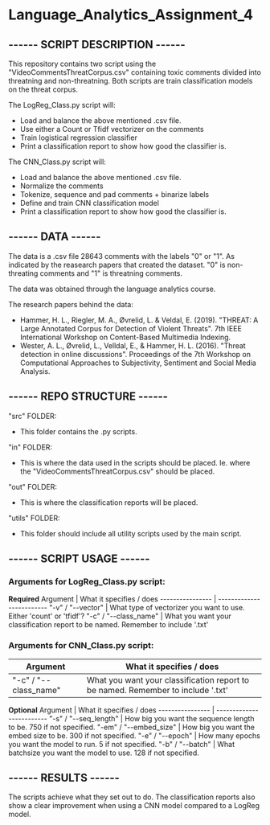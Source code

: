 # Language_Analytics_Assignment_4
## ------ SCRIPT DESCRIPTION ------
This repository contains two script using the "VideoCommentsThreatCorpus.csv" containing toxic comments divided into threatning and non-threatning. Both scripts are train classification models on the threat corpus.

The LogReg_Class.py script will:
- Load and balance the above mentioned .csv file.
- Use either a Count or Tfidf vectorizer on the comments
- Train logistical regression classifier
- Print a classification report to show how good the classifier is.

The CNN_Class.py script will:
- Load and balance the above mentioned .csv file.
- Normalize the comments
- Tokenize, sequence and pad comments + binarize labels
- Define and train CNN classification model
- Print a classification report to show how good the classifier is.

## ------ DATA ------
The data is a .csv file 28643 comments with the labels "0" or "1". As indicated by the reasearch papers that created the dataset. "0" is non-threating comments and "1" is threatning comments.

The data was obtained through the language analytics course.

The research papers behind the data:
- Hammer, H. L., Riegler, M. A., Øvrelid, L. & Veldal, E. (2019). "THREAT: A Large Annotated Corpus for Detection of Violent Threats". 7th IEEE International Workshop on Content-Based Multimedia Indexing.
- Wester, A. L., Øvrelid, L., Velldal, E., & Hammer, H. L. (2016). "Threat detection in online discussions". Proceedings of the 7th Workshop on Computational Approaches to Subjectivity, Sentiment and Social Media Analysis.

## ------ REPO STRUCTURE ------
"src" FOLDER:
- This folder contains the .py scripts.

"in" FOLDER:
- This is where the data used in the scripts should be placed. Ie. where the "VideoCommentsThreatCorpus.csv" should be placed.

"out" FOLDER:
- This is where the classification reports will be placed.

"utils" FOLDER:
- This folder should include all utility scripts used by the main script.

## ------ SCRIPT USAGE ------
### Arguments for LogReg_Class.py script:
**Required**
Argument         | What it specifies / does
---------------- | -------------------------
"-v" / "--vector" | What type of vectorizer you want to use. Either 'count' or 'tfidf'?
"-c" / "--class_name" | What you want your classification report to be named. Remember to include '.txt'


### Arguments for CNN_Class.py script:
Argument         | What it specifies / does
---------------- | -------------------------
"-c" / "--class_name" | What you want your classification report to be named. Remember to include '.txt'

**Optional**
Argument         | What it specifies / does
---------------- | -------------------------
"-s" / "--seq_length" | How big you want the sequence length to be. 750 if not specified.
"-em" / "--embed_size" | How big you want the embed size to be. 300 if not specified. 
"-e" / "--epoch" | How many epochs you want the model to run. 5 if not specified.
"-b" / "--batch" | What batchsize you want the model to use. 128 if not specified. 

## ------ RESULTS ------
The scripts achieve what they set out to do. The classification reports also show a clear improvement when using a CNN model compared to a LogReg model. 
